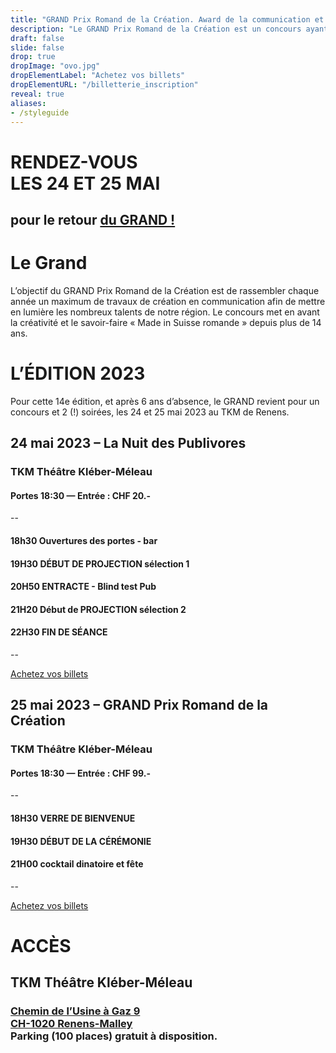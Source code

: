 ```yaml
---
title: "GRAND Prix Romand de la Création. Award de la communication et la publicité."
description: "Le GRAND Prix Romand de la Création est un concours ayant pour objectif de mettre en lumière les professionnelles de la communication et la publicité de Suisse Romande. Award Le GRAND 2023"
draft: false
slide: false
drop: true
dropImage: "ovo.jpg"
dropElementLabel: "Achetez vos billets"
dropElementURL: "/billetterie_inscription"
reveal: true
aliases:
- /styleguide
---
```




<div class="reveal">	
	<h1>RENDEZ-VOUS <br/>LES 24 ET 25 MAI</h1>
	<h2>pour le retour <a href="/billetterie_inscription">du GRAND !</a></h2>
	<h1>Le Grand</h1>
	<p>L’objectif du GRAND Prix Romand de la Création est de rassembler chaque année un maximum de travaux de création en communication afin de mettre en lumière les nombreux talents de notre région. Le concours met en avant la créativité et le savoir-faire « Made in Suisse romande » depuis plus de 14 ans. </p>
	<h1>L’ÉDITION 2023</h1>
	
Pour cette 14e édition, et après 6 ans d’absence, le GRAND revient pour un concours et 2 (!) soirées, les 24 et 25 mai 2023 au TKM de Renens. 

## 24 mai 2023 – La Nuit des Publivores

### TKM Théâtre Kléber-Méleau
#### Portes 18:30 — Entrée : CHF 20.-
--
#### 18h30 Ouvertures des portes - bar
#### 19H30 DÉBUT DE PROJECTION sélection 1
#### 20H50 ENTRACTE - Blind test Pub
#### 21H20 Début de PROJECTION sélection 2
#### 22H30 FIN DE SÉANCE
--

<a href="https://widget.weezevent.com/ticket/E918662/?code=11794&locale=fr-FR&width_auto=1&color_primary=00AEEF" onclick="var w=window.open('https://widget.weezevent.com/ticket/E918662/?code=11794&locale=fr-FR&width_auto=1&color_primary=00AEEF', 'Billetterie_weezevent', 'width=650, height=600, top=100, left=100, toolbar=no, resizable=yes, scrollbars=yes, status=no'); w.focus(); return false;">Achetez vos billets</a>


## 25 mai 2023 – GRAND Prix Romand de la Création

### TKM Théâtre Kléber-Méleau
#### Portes 18:30 — Entrée : CHF 99.- 

--
#### 18H30 VERRE DE BIENVENUE
#### 19H30 DÉBUT DE LA CÉRÉMONIE
#### 21H00 cocktail dinatoire et fête
--

<a href="https://widget.weezevent.com/ticket/E918653/?code=44020&locale=fr-FR&width_auto=1&color_primary=00AEEF" onclick="var w=window.open('https://widget.weezevent.com/ticket/E918653/?code=44020&locale=fr-FR&width_auto=1&color_primary=00AEEF', 'Billetterie_weezevent', 'width=650, height=600, top=100, left=100, toolbar=no, resizable=yes, scrollbars=yes, status=no'); w.focus(); return false;">Achetez vos billets</a>
	
# ACCÈS
	
## **TKM Théâtre Kléber-Méleau**

### [Chemin de l’Usine à Gaz 9](https://goo.gl/maps/13694hi9APVydJRh8)<br/>[CH-1020 Renens-Malley](https://goo.gl/maps/13694hi9APVydJRh8)<br/>Parking (100 places) gratuit à disposition.

	
</div>
